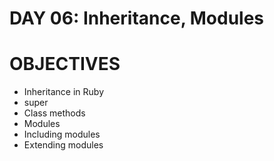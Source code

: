 DAY 06: Inheritance, Modules
============================

OBJECTIVES
==========
- Inheritance in Ruby
- super
- Class methods
- Modules
- Including modules
- Extending modules
